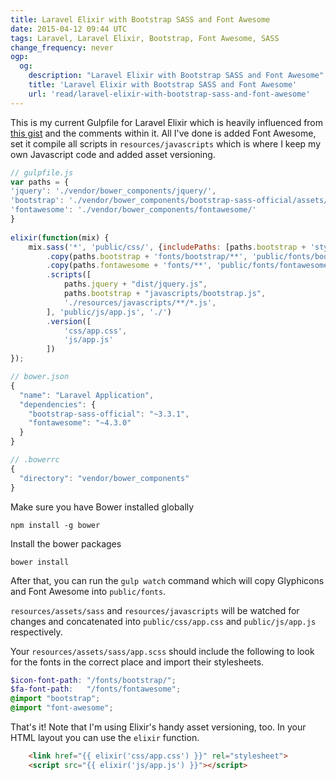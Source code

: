 ```yaml
---
title: Laravel Elixir with Bootstrap SASS and Font Awesome
date: 2015-04-12 09:44 UTC
tags: Laravel, Laravel Elixir, Bootstrap, Font Awesome, SASS
change_frequency: never
ogp:
  og:
    description: "Laravel Elixir with Bootstrap SASS and Font Awesome"
    title: 'Laravel Elixir with Bootstrap SASS and Font Awesome'
    url: 'read/laravel-elixir-with-bootstrap-sass-and-font-awesome'
---
```


This is my current Gulpfile for Laravel Elixir which is heavily influenced from [this gist](https://gist.github.com/ericbarnes/c3ab73520bae8f1a83a2) and the comments within it.  All I've done is added Font Awesome, set it compile all scripts in ```resources/javascripts``` which is where I keep my own Javascript code and added asset versioning.

```js
// gulpfile.js
var paths = {
'jquery': './vendor/bower_components/jquery/',
'bootstrap': './vendor/bower_components/bootstrap-sass-official/assets/',
'fontawesome': './vendor/bower_components/fontawesome/'
}
 
elixir(function(mix) {
	mix.sass('*', 'public/css/', {includePaths: [paths.bootstrap + 'stylesheets', paths.fontawesome + 'scss']})
		.copy(paths.bootstrap + 'fonts/bootstrap/**', 'public/fonts/bootstrap')
		.copy(paths.fontawesome + 'fonts/**', 'public/fonts/fontawesome')
		.scripts([
			paths.jquery + "dist/jquery.js",
			paths.bootstrap + "javascripts/bootstrap.js",
			'./resources/javascripts/**/*.js',
		], 'public/js/app.js', './')
		.version([
			'css/app.css',
			'js/app.js'
		])
});
```

```js
// bower.json
{
  "name": "Laravel Application",
  "dependencies": {
    "bootstrap-sass-official": "~3.3.1",
    "fontawesome": "~4.3.0"
  }
}
```

```js
// .bowerrc
{
  "directory": "vendor/bower_components"
}
```

Make sure you have Bower installed globally

```
npm install -g bower
```

Install the bower packages

```
bower install
```

After that, you can run the ```gulp watch``` command which will copy Glyphicons and Font Awesome into ```public/fonts```. 

```resources/assets/sass``` and ```resources/javascripts``` will be watched for changes and concatenated into ```public/css/app.css``` and ```public/js/app.js``` respectively.

Your ```resources/assets/sass/app.scss``` should include the following to look for the fonts in the correct place and import their stylesheets.

```scss
$icon-font-path: "/fonts/bootstrap/";
$fa-font-path:   "/fonts/fontawesome";
@import "bootstrap";
@import "font-awesome";
```

That's it! Note that I'm using Elixir's handy asset versioning, too.  In your HTML layout you can use the ```elixir``` function.

```html
	<link href="{{ elixir('css/app.css') }}" rel="stylesheet">
	<script src="{{ elixir('js/app.js') }}"></script>
```
 

